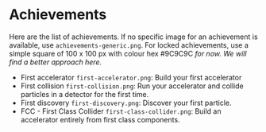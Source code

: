 # Achievements

Here are the list of achievements. If no specific image for an achievement is available, use `achievements-generic.png`. For locked achievements, use a simple square of 100 x 100 px with colour hex #9C9C9C *for now. We will find a better approach here.*

- First accelerator `first-accelerator.png`: Build your first accelerator
- First collision `first-collision.png`: Run your accelerator and collide particles in a detector for the first time.
- First discovery `first-discovery.png`: Discover your first particle.
- FCC - First Class Collider `first-class-collider.png`: Build an accelerator entirely from first class components.